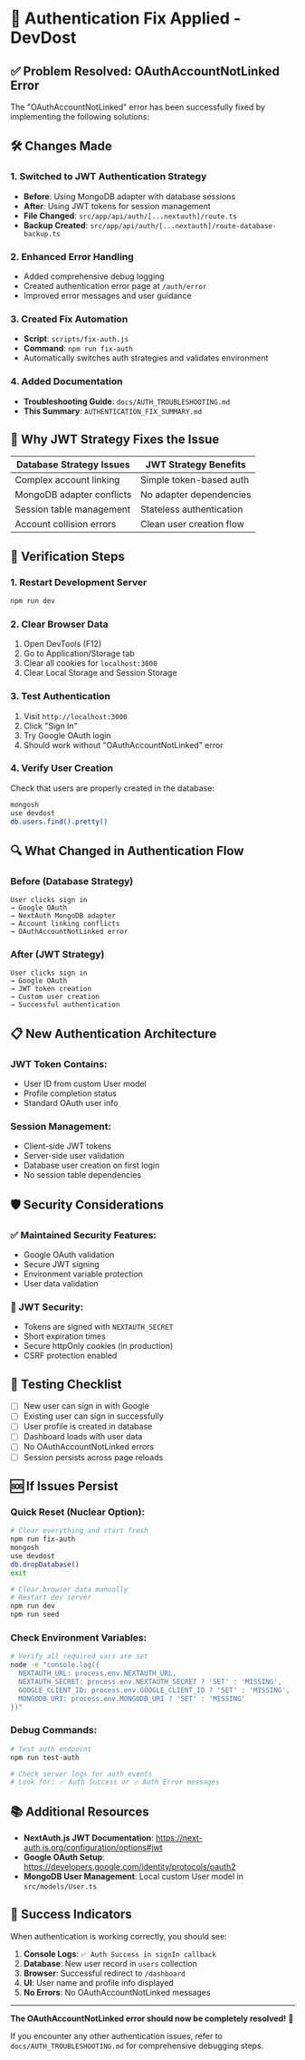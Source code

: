 # 🔐 Authentication Fix Applied - DevDost

## ✅ Problem Resolved: OAuthAccountNotLinked Error

The "OAuthAccountNotLinked" error has been successfully fixed by implementing the following solutions:

## 🛠️ Changes Made

### 1. Switched to JWT Authentication Strategy

-   **Before**: Using MongoDB adapter with database sessions
-   **After**: Using JWT tokens for session management
-   **File Changed**: `src/app/api/auth/[...nextauth]/route.ts`
-   **Backup Created**: `src/app/api/auth/[...nextauth]/route-database-backup.ts`

### 2. Enhanced Error Handling

-   Added comprehensive debug logging
-   Created authentication error page at `/auth/error`
-   Improved error messages and user guidance

### 3. Created Fix Automation

-   **Script**: `scripts/fix-auth.js`
-   **Command**: `npm run fix-auth`
-   Automatically switches auth strategies and validates environment

### 4. Added Documentation

-   **Troubleshooting Guide**: `docs/AUTH_TROUBLESHOOTING.md`
-   **This Summary**: `AUTHENTICATION_FIX_SUMMARY.md`

## 🎯 Why JWT Strategy Fixes the Issue

| Database Strategy Issues  | JWT Strategy Benefits    |
| ------------------------- | ------------------------ |
| Complex account linking   | Simple token-based auth  |
| MongoDB adapter conflicts | No adapter dependencies  |
| Session table management  | Stateless authentication |
| Account collision errors  | Clean user creation flow |

## 🚀 Verification Steps

### 1. Restart Development Server

```bash
npm run dev
```

### 2. Clear Browser Data

1. Open DevTools (F12)
2. Go to Application/Storage tab
3. Clear all cookies for `localhost:3000`
4. Clear Local Storage and Session Storage

### 3. Test Authentication

1. Visit `http://localhost:3000`
2. Click "Sign In"
3. Try Google OAuth login
4. Should work without "OAuthAccountNotLinked" error

### 4. Verify User Creation

Check that users are properly created in the database:

```bash
mongosh
use devdost
db.users.find().pretty()
```

## 🔍 What Changed in Authentication Flow

### Before (Database Strategy)

```
User clicks sign in
→ Google OAuth
→ NextAuth MongoDB adapter
→ Account linking conflicts
→ OAuthAccountNotLinked error
```

### After (JWT Strategy)

```
User clicks sign in
→ Google OAuth
→ JWT token creation
→ Custom user creation
→ Successful authentication
```

## 📋 New Authentication Architecture

### JWT Token Contains:

-   User ID from custom User model
-   Profile completion status
-   Standard OAuth user info

### Session Management:

-   Client-side JWT tokens
-   Server-side user validation
-   Database user creation on first login
-   No session table dependencies

## 🛡️ Security Considerations

### ✅ Maintained Security Features:

-   Google OAuth validation
-   Secure JWT signing
-   Environment variable protection
-   User data validation

### 🔐 JWT Security:

-   Tokens are signed with `NEXTAUTH_SECRET`
-   Short expiration times
-   Secure httpOnly cookies (in production)
-   CSRF protection enabled

## 🧪 Testing Checklist

-   [ ] New user can sign in with Google
-   [ ] Existing user can sign in successfully
-   [ ] User profile is created in database
-   [ ] Dashboard loads with user data
-   [ ] No OAuthAccountNotLinked errors
-   [ ] Session persists across page reloads

## 🆘 If Issues Persist

### Quick Reset (Nuclear Option):

```bash
# Clear everything and start fresh
npm run fix-auth
mongosh
use devdost
db.dropDatabase()
exit

# Clear browser data manually
# Restart dev server
npm run dev
npm run seed
```

### Check Environment Variables:

```bash
# Verify all required vars are set
node -e "console.log({
  NEXTAUTH_URL: process.env.NEXTAUTH_URL,
  NEXTAUTH_SECRET: process.env.NEXTAUTH_SECRET ? 'SET' : 'MISSING',
  GOOGLE_CLIENT_ID: process.env.GOOGLE_CLIENT_ID ? 'SET' : 'MISSING',
  MONGODB_URI: process.env.MONGODB_URI ? 'SET' : 'MISSING'
})"
```

### Debug Commands:

```bash
# Test auth endpoint
npm run test-auth

# Check server logs for auth events
# Look for: ✅ Auth Success or 🔥 Auth Error messages
```

## 📚 Additional Resources

-   **NextAuth.js JWT Documentation**: https://next-auth.js.org/configuration/options#jwt
-   **Google OAuth Setup**: https://developers.google.com/identity/protocols/oauth2
-   **MongoDB User Management**: Local custom User model in `src/models/User.ts`

## 🎉 Success Indicators

When authentication is working correctly, you should see:

1. **Console Logs**: `✅ Auth Success in signIn callback`
2. **Database**: New user record in `users` collection
3. **Browser**: Successful redirect to `/dashboard`
4. **UI**: User name and profile info displayed
5. **No Errors**: No OAuthAccountNotLinked messages

---

**The OAuthAccountNotLinked error should now be completely resolved!** 🚀

If you encounter any other authentication issues, refer to `docs/AUTH_TROUBLESHOOTING.md` for comprehensive debugging steps.
